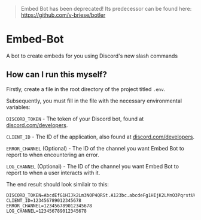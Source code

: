 > Embed Bot has been deprecated! Its predecessor can be found here: https://github.com/v-briese/botler

# Embed-Bot
A bot to create embeds for you using Discord's new slash commands

## How can I run this myself?
Firstly, create a file in the root directory of the project titled `.env`.

Subsequently, you must fill in the file with the necessary environmental variables:

`DISCORD_TOKEN` - The token of your Discord bot, found at [discord.com/developers](https://discord.com/developers).

`CLIENT_ID` - The ID of the application, also found at [discord.com/developers](https://discord.com/developers).

`ERROR_CHANNEL` (Optional) - The ID of the channel you want Embed Bot to report to when encountering an error.

`LOG_CHANNEL` (Optional) - The ID of the channel you want Embed Bot to report to when a user interacts with it.

The end result should look similair to this:

```
DISCORD_TOKEN=AbcdEfG1HIJk2Lm3NOP4QRSt.A123bc.abcdeFg1HIjK2LMnO3PqrstUVwx
CLIENT_ID=123456789012345678
ERROR_CHANNEL=123456789012345678
LOG_CHANNEL=123456789012345678
```